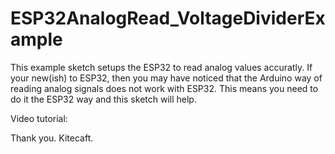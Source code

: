 # ESP32AnalogRead_VoltageDividerExample

This example sketch setups the ESP32 to read analog values accuratly.
If your new(ish) to ESP32, then you may have noticed that the Arduino way of reading analog signals does not work with ESP32.
This means you need to do it the ESP32 way and this sketch will help.

Video tutorial:


Thank you.
Kitecaft.

